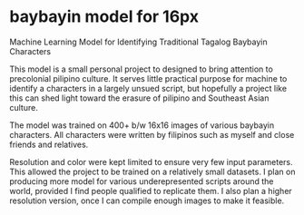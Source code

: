 # baybayin model for 16px
 Machine Learning Model for Identifying Traditional Tagalog Baybayin Characters

This model is a small personal project to designed to bring attention to precolonial
pilipino culture. It serves little practical purpose for machine to identify a characters
in a largely unsued script, but hopefully a project like this can shed light toward
the erasure of pilipino and Southeast Asian culture.

The model was trained on 400+ b/w 16x16 images of various baybayin characters. All
characters were written by filipinos such as myself and close friends and relatives.

Resolution and color were kept limited to ensure very few input parameters. This
allowed the project to be trained on a relatively small datasets. I plan on producing
more model for various underepresented scripts around the world, provided I find people
qualified to replicate them. I also plan a higher resolution version, once I can compile
enough images to make it feasible.

